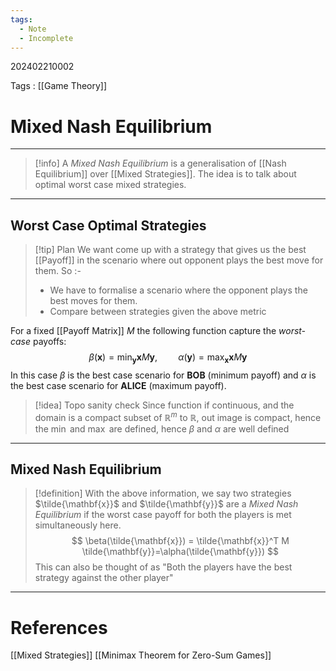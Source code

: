 ```yaml
---
tags:
  - Note
  - Incomplete
---
```

202402210002

Tags : [[Game Theory]]
# Mixed Nash Equilibrium
---
>[!info]
>A *Mixed Nash Equilibrium* is a generalisation of [[Nash Equilibrium]] over [[Mixed Strategies]]. The idea is to talk about optimal worst case mixed strategies.

---
## Worst Case Optimal Strategies
>[!tip] Plan
>We want come up with a strategy that gives us the best [[Payoff]] in the scenario where out opponent plays the best move for them. 
>So :- 
>- We have to formalise a scenario where the opponent plays the best moves for them.
>- Compare between strategies given the above metric

For a fixed [[Payoff Matrix]] $M$ the following function capture the *worst-case* payoffs:
$$
\beta(\mathbf{x}) = \min_{\mathbf{y}}\mathbf{x}M\mathbf{y}, \quad\quad\alpha(\mathbf{y})=\max_{\mathbf{x}}\mathbf{x}M\mathbf{y} 
$$
In this case $\beta$ is the best case scenario for **BOB** (minimum payoff) and $\alpha$ is the best case scenario for **ALICE** (maximum payoff).

>[!idea] Topo sanity check
Since function if continuous, and the domain is a compact subset of $\mathbb{R}^m$ to $\mathbb{R}$, out image is compact, hence the $\min$ and $\max$ are defined, hence $\beta$ and $\alpha$ are well defined

---
## Mixed Nash Equilibrium
>[!definition]
>With the above information, we say two strategies $\tilde{\mathbf{x}}$ and $\tilde{\mathbf{y}}$ are a *Mixed Nash Equilibrium* if the worst case payoff for both the players is met simultaneously here.
>$$
>\beta(\tilde{\mathbf{x}}) = \tilde{\mathbf{x}}^T M \tilde{\mathbf{y}}=\alpha(\tilde{\mathbf{y}})
>$$
>This can also be thought of as "Both the players have the best strategy against the other player"

---
# References
[[Mixed Strategies]]
[[Minimax Theorem for Zero-Sum Games]]